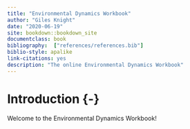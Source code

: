 ```yaml
--- 
title: "Environmental Dynamics Workbook"
author: "Giles Knight"
date: "2020-06-19"
site: bookdown::bookdown_site
documentclass: book
bibliography:  ["references/references.bib"]
biblio-style: apalike
link-citations: yes
description: "The online Environmental Dynamics Workbook"
---
```


# Introduction {-}

Welcome to the Environmental Dynamics Workbook!
